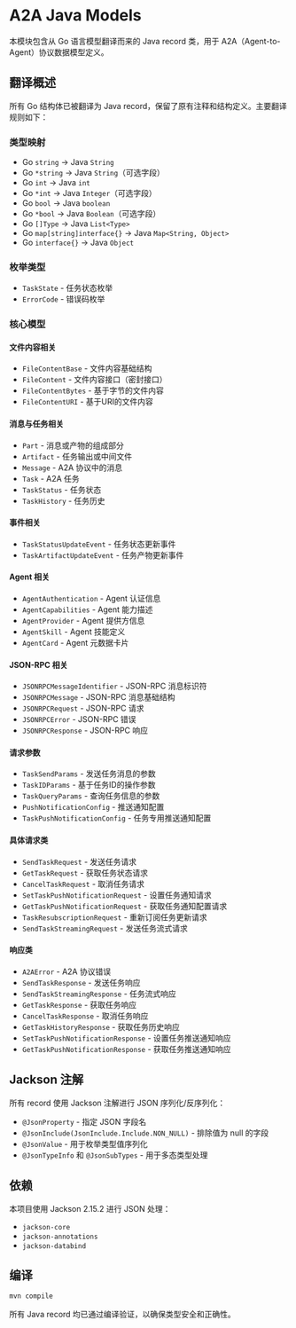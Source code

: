 # A2A Java Models

本模块包含从 Go 语言模型翻译而来的 Java record 类，用于 A2A（Agent-to-Agent）协议数据模型定义。

## 翻译概述

所有 Go 结构体已被翻译为 Java record，保留了原有注释和结构定义。主要翻译规则如下：

### 类型映射

- Go `string` → Java `String`
- Go `*string` → Java `String`（可选字段）
- Go `int` → Java `int`
- Go `*int` → Java `Integer`（可选字段）
- Go `bool` → Java `boolean`
- Go `*bool` → Java `Boolean`（可选字段）
- Go `[]Type` → Java `List<Type>`
- Go `map[string]interface{}` → Java `Map<String, Object>`
- Go `interface{}` → Java `Object`

### 枚举类型

- `TaskState` - 任务状态枚举
- `ErrorCode` - 错误码枚举

### 核心模型

#### 文件内容相关
- `FileContentBase` - 文件内容基础结构
- `FileContent` - 文件内容接口（密封接口）
- `FileContentBytes` - 基于字节的文件内容
- `FileContentURI` - 基于URI的文件内容

#### 消息与任务相关
- `Part` - 消息或产物的组成部分
- `Artifact` - 任务输出或中间文件
- `Message` - A2A 协议中的消息
- `Task` - A2A 任务
- `TaskStatus` - 任务状态
- `TaskHistory` - 任务历史

#### 事件相关
- `TaskStatusUpdateEvent` - 任务状态更新事件
- `TaskArtifactUpdateEvent` - 任务产物更新事件

#### Agent 相关
- `AgentAuthentication` - Agent 认证信息
- `AgentCapabilities` - Agent 能力描述
- `AgentProvider` - Agent 提供方信息
- `AgentSkill` - Agent 技能定义
- `AgentCard` - Agent 元数据卡片

#### JSON-RPC 相关
- `JSONRPCMessageIdentifier` - JSON-RPC 消息标识符
- `JSONRPCMessage` - JSON-RPC 消息基础结构
- `JSONRPCRequest` - JSON-RPC 请求
- `JSONRPCError` - JSON-RPC 错误
- `JSONRPCResponse` - JSON-RPC 响应

#### 请求参数
- `TaskSendParams` - 发送任务消息的参数
- `TaskIDParams` - 基于任务ID的操作参数
- `TaskQueryParams` - 查询任务信息的参数
- `PushNotificationConfig` - 推送通知配置
- `TaskPushNotificationConfig` - 任务专用推送通知配置

#### 具体请求类
- `SendTaskRequest` - 发送任务请求
- `GetTaskRequest` - 获取任务状态请求
- `CancelTaskRequest` - 取消任务请求
- `SetTaskPushNotificationRequest` - 设置任务通知请求
- `GetTaskPushNotificationRequest` - 获取任务通知配置请求
- `TaskResubscriptionRequest` - 重新订阅任务更新请求
- `SendTaskStreamingRequest` - 发送任务流式请求

#### 响应类
- `A2AError` - A2A 协议错误
- `SendTaskResponse` - 发送任务响应
- `SendTaskStreamingResponse` - 任务流式响应
- `GetTaskResponse` - 获取任务响应
- `CancelTaskResponse` - 取消任务响应
- `GetTaskHistoryResponse` - 获取任务历史响应
- `SetTaskPushNotificationResponse` - 设置任务推送通知响应
- `GetTaskPushNotificationResponse` - 获取任务推送通知响应

## Jackson 注解

所有 record 使用 Jackson 注解进行 JSON 序列化/反序列化：

- `@JsonProperty` - 指定 JSON 字段名
- `@JsonInclude(JsonInclude.Include.NON_NULL)` - 排除值为 null 的字段
- `@JsonValue` - 用于枚举类型值序列化
- `@JsonTypeInfo` 和 `@JsonSubTypes` - 用于多态类型处理

## 依赖

本项目使用 Jackson 2.15.2 进行 JSON 处理：

- `jackson-core`
- `jackson-annotations`
- `jackson-databind`

## 编译

```bash
mvn compile
```

所有 Java record 均已通过编译验证，以确保类型安全和正确性。 